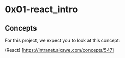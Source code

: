# 0x01-react_intro

## Concepts
For this project, we expect you to look at this concept:

(React) [https://intranet.alxswe.com/concepts/547]
